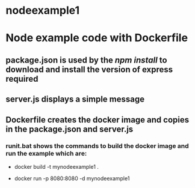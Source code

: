 # nodeexample1
# Node example code with Dockerfile

## package.json is used by the *npm install* to download and install the version of express required

## server.js displays a simple message

## Dockerfile creates the docker image and copies in the package.json and server.js

### runit.bat shows the commands to build the docker image and run the example which are:

* docker build -t mynodeexample1 .

* docker run -p 8080:8080 -d mynodeexample1
